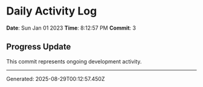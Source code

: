 # Daily Activity Log

**Date**: Sun Jan 01 2023
**Time**: 8:12:57 PM
**Commit**: 3

## Progress Update

This commit represents ongoing development activity.

---
Generated: 2025-08-29T00:12:57.450Z
